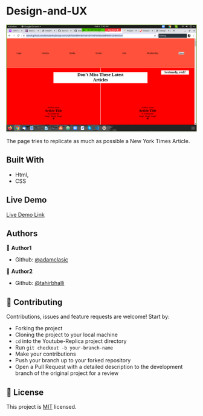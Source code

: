# Design-and-UX

![screenshot](./screenshot.png)

The page tries to replicate as much as possible a New York Times Article.

## Built With

- Html,
- CSS

## Live Demo

[Live Demo Link](https://rawcdn.githack.com/davisdambis/Design-and-UX/87b56589064b57e81d37c9d70efd0acdd04bfe91/index.html)


## Authors

👤 **Author1**

- Github: [@adamclasic](https://github.com/davisdambis)


👤 **Author2**

- Github: [@tahirbhalli](https://github.com/tahirbhalli/)

## 🤝 Contributing

Contributions, issues and feature requests are welcome! Start by:
* Forking the project
* Cloning the project to your local machine
* `cd` into the Youtube-Replica project directory
* Run `git checkout -b your-branch-name`
* Make your contributions
* Push your branch up to your forked repository
* Open a Pull Request with a detailed description to the development branch of the original project for a review

## 📝 License

This project is [MIT](https://opensource.org/licenses/MIT) licensed.

